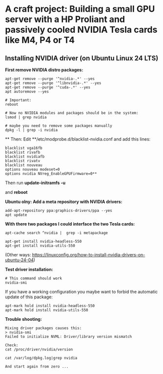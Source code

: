 # A craft project: Building a small GPU server with a HP Proliant and passively cooled NVIDIA Tesla cards like M4, P4 or T4 

## Installing NVIDIA driver (on Ubuntu Linux 24 LTS)
**First remove NVIDIA distro packages:**

```
apt-get remove --purge '^nvidia-.*' --yes
apt-get remove --purge '^libnvidia-.*' --yes
apt-get remove --purge '^cuda-.*' --yes
apt autoremove --yes

# Important:
reboot

# Now no NVIDIA modules and packages should be in the system:
lsmod | grep nvidia

# maybe you need to remove some packages manually
dpkg -l | grep -i nvidia 
```
** Then:
Edit **/etc/modprobe.d/blacklist-nvidia.conf and add this lines:
```
blacklist vga16fb
blacklist rivafb
blacklist nvidiafb
blacklist rivatv
blacklist nouveau
options nouveau modeset=0
options nvidia NVreg_EnableGPUFirmware=0**
```

Then run **update-initramfs -u**

and **reboot**

**Ubuntu olny: Add a meta repository with NVIDIA drivers:**
```
add-apt-repository ppa:graphics-drivers/ppa --yes
apt update
```


**With there two packages I could interface the two Tesla cards:**
```
apt-cache search ^nvidia |  grep -i metapackage 

apt-get install nvidia-headless-550
apt-get install nvidia-utils-550
```


(Other ways:  https://linuxconfig.org/how-to-install-nvidia-drivers-on-ubuntu-24-04)


**Test driver installation:**
```
# This command should work 
nvidia-smi 
```
If you have a working configuration you maybe want to forbid the automatic update of this package:
```
apt-mark hold install nvidia-headless-550
apt-mark hold install nvidia-utils-550
```

**Trouble shooting:**
```
Mixing driver packages causes this:
> nvidia-smi 
Failed to initialize NVML: Driver/library version mismatch

Check:
cat /proc/driver/nvidia/version

cat /var/log/dpkg.log|grep nvidia

And start again from zero ...
```
